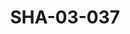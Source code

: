 ---
pid: SHA-03-037
title: SHA-03-037
language: ar
original_label: 
rights: شرحبيل احمد
location_of_original: شرحبيل احمد
photographer_or_studio: استوديو كي جي ايس
scanned_from: photograph 13 by 18
_date: 1971-1972
location: الخرطوم، حديقة المقرن
description: مجموعة الرجال والنساء في حفلة رأس السنة
additional_notes: 
permission_display: 'yes'
on_server: 'no'
on_website: 'no'
permalink: /photopages/ar/SHA-03-037.html
layout: photo-page
---